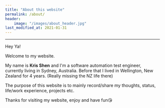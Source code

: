 ```yaml
---
title: "About this website"
permalink: /about/
header:
    image: "/images/about_header.jpg"
last_modified_at: 2021-01-31
---
```

---
Hey Ya! 

Welcome to my website. 

My name is **Kris Shen** and I'm a software automation test engineer, currently living in Sydney, Australia. Before that I lived in Wellington, New Zealand for 4 years. (Really missing the NZ life there)

The purpose of this website is to mainly record/share my thoughts, status, life/work experience, projects etc.


Thanks for visiting my website, enjoy and have fun😘
